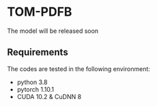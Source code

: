 # TOM-PDFB
The model will be released soon
## Requirements

The codes are tested in the following environment:
- python 3.8
- pytorch 1.10.1
- CUDA 10.2 & CuDNN 8
